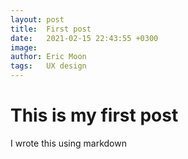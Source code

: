 ```yaml
---
layout: post
title:  First post
date:   2021-02-15 22:43:55 +0300
image:  
author: Eric Moon
tags:   UX design
---
```


# This is my first post
I wrote this using markdown
